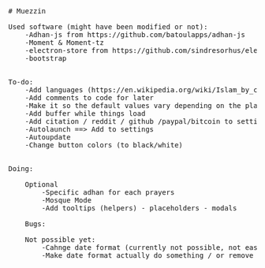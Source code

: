 <pre>

# Muezzin

Used software (might have been modified or not):
    -Adhan-js from https://github.com/batoulapps/adhan-js
    -Moment & Moment-tz
    -electron-store from https://github.com/sindresorhus/electron-store
    -bootstrap


To-do:
    -Add languages (https://en.wikipedia.org/wiki/Islam_by_country)
    -Add comments to code for later
    -Make it so the default values vary depending on the place
    -Add buffer while things load
    -Add citation / reddit / github /paypal/bitcoin to settings page
    -Autolaunch ==> Add to settings
    -Autoupdate
    -Change button colors (to black/white)
    

Doing:

    Optional 
        -Specific adhan for each prayers
        -Mosque Mode
        -Add tooltips (helpers) - placeholders - modals

    Bugs:

    Not possible yet:
        -Cahnge date format (currently not possible, not easy at least)
        -Make date format actually do something / or remove

</pre>